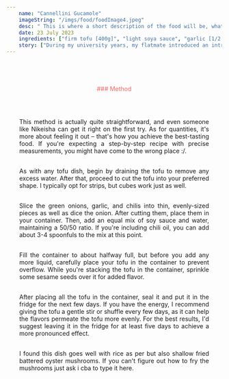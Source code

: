 ```yaml
---
    name: "Cannellini Gucamole"
    imageString: "/imgs/food/foodImage4.jpeg"
    desc: " This is where a short description of the food will be, what is included in it and any other things that i think will be useful about the recipe"
    date: 23 July 2023
    ingredients: ["firm tofu [400g]", "light soya sauce", "garlic [1/2 bulb]", "finger chilis [3]", "green onions [2 stems?]", "seasame seeds", "onion [1/2 bulb]", "chili oil (optional)"]
    story: ["During my university years, my flatmate introduced an intriguing habit. He left hard-boiled eggs in a Korean marinade  and allowed them to rest in the fridge for a few days. The aroma of that marinating liquid was truly exceptional. He would often encourage me to try it as well, and although I was generally interested, I frequently found myself unable to find the time or was, to be honest, somewhat lacking in motivation – perhaps a combination of both.", "After a few weeks, I eventually managed to find some time, particularly after my deadlines had passed, to give the dish a try. Surprisingly, the preparation itself didn't take much time at all. However, the marinating period is what tests your patience. Unlike eggs, which are quick to prepare, getting the flavors to properly infuse requires a few days of waiting, but it's certainly worth every moment of anticipation.", "In May 2023, I paid a visit to my mate's house and decided to treat him and his family to this recipe. While we were in the process of preparing the meal, his mum had a brilliant idea. She suggested adding some chili oil she had recently received from Japan, and it turned out to be a fantastic suggestion."]
---
```


<div style="text-align : center; margin-top:70px;color: #FF6464 ">### Method</div>

<div style="margin-top:30px; text-align: justify; border: 1ps solid #fc9292; padding: 30px; ">
This method is actually quite straightforward, and even someone like Nikeisha can get it right on the first try. As for quantities, it's more about feeling it out – that's how you achieve the best-tasting food. If you're expecting a step-by-step recipe with precise measurements, you might have come to the wrong place :/.

<p style="margin-top: 30px">As with any tofu dish, begin by draining the tofu to remove any excess water. After that, proceed to cut the tofu into your preferred shape. I typically opt for strips, but cubes work just as well.<p>

<p style="margin-top: 30px">Slice the green onions, garlic, and chilis into thin, evenly-sized pieces as well as dice the onion. After cutting them, place them in your container. Then, add an equal mix of soy sauce and water, maintaining a 50/50 ratio. If you're including chili oil, you can add about 3-4 spoonfuls to the mix at this point.<p>

<p style="margin-top: 30px">Fill the container to about halfway full, but before you add any more liquid, carefully place your tofu in the container to prevent overflow. While you're stacking the tofu in the container, sprinkle some sesame seeds over it for added flavor.
<p>

<p style="margin-top: 30px">After placing all the tofu in the container, seal it and put it in the fridge for the next few days. If you have the energy, I recommend giving the tofu a gentle stir or shuffle every few days, as it can help the flavors permeate the tofu more evenly. For the best results, I'd suggest leaving it in the fridge for at least five days to achieve a more pronounced effect.<p>

<p style="margin-top: 30px">I found this dish goes well with rice as per but also shallow fried battered oyster mushrooms. If you can't figure out how to fry the mushrooms just ask i cba to type it here.<p>

</div>
